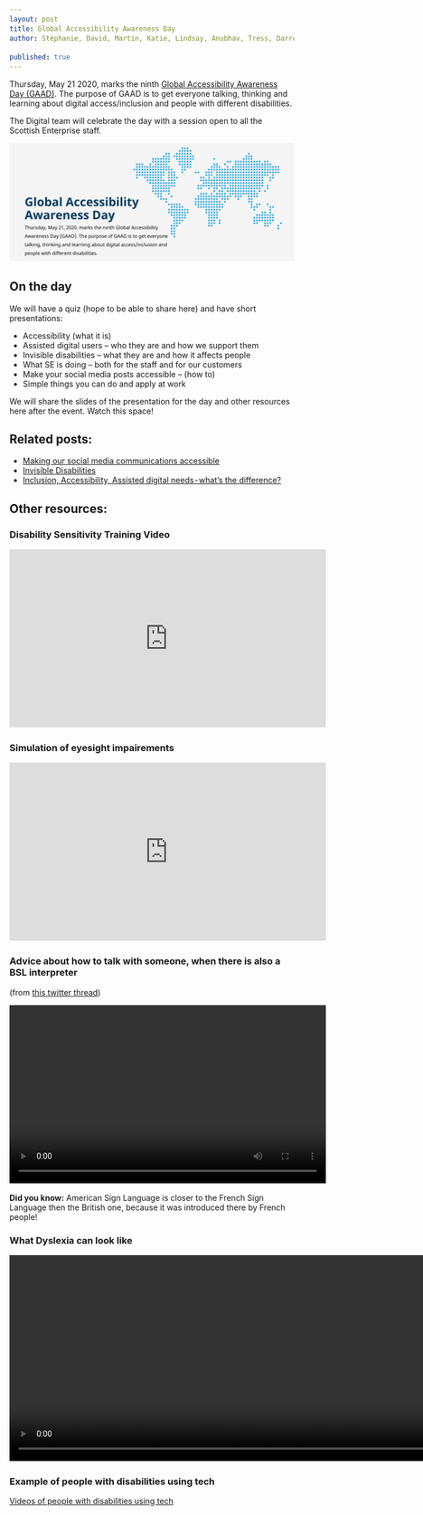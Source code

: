 ```yaml
---
layout: post
title: Global Accessibility Awareness Day
author: Stéphanie, David, Martin, Katie, Lindsay, Anubhav, Tress, Darren and Joan

published: true
---
```


Thursday, May 21 2020, marks the ninth [Global Accessibility Awareness Day (GAAD)](https://globalaccessibilityawarenessday.org/). The purpose of GAAD is to get everyone talking, thinking and learning about digital access/inclusion and people with different disabilities.

The Digital team will celebrate the day with a session open to all the Scottish Enterprise staff.

<!--more-->
![World map  with the title and explanation of the event from the website page - link above](/images/a11y/GAAD2020.png)

## On the day
We will have a quiz (hope to be able to share here) and have short presentations:

- Accessibility (what it is)
- Assisted digital users – who they are and how we support them
- Invisible disabilities – what they are and how it affects people
- What SE is doing – both for the staff and for our customers
- Make your social media posts accessible – (how to)
- Simple things you can do and apply at work

We will share the slides of the presentation for the day and other resources here after the event. Watch this space!

## Related posts:

- [Making our social media communications accessible](https://scotentsd.github.io/Making-our-social-media-comms-accessible/) 
- [Invisible Disabilities](https://scotentsd.github.io/Invisible-disabilities/)
- [Inclusion, Accessibility, Assisted digital needs - what’s the difference?](https://scotentsd.github.io/A11Y-assisted-inclusion/)

## Other resources:

### Disability Sensitivity Training Video
 <p><iframe width="560" height="315" src="https://www.youtube.com/embed/Gv1aDEFlXq8" frameborder="0" allow="accelerometer; autoplay; encrypted-media; gyroscope; picture-in-picture" allowfullscreen></iframe></p>
 
### Simulation of eyesight impairements
<p><iframe width="560" height="315" src="https://www.youtube.com/embed/64qpW4rbCQw" frameborder="0" allow="accelerometer; autoplay; encrypted-media; gyroscope; picture-in-picture" allowfullscreen></iframe></p>

### Advice about how to talk with someone, when there is also a BSL interpreter
(from [this twitter thread](https://twitter.com/bjfletcher/status/1235947631932817408))
 <p>
 <video width="560" height="315" controls>
 <source src="/images/a11y/advice-BSL.mp4"  type="video/mp4">
 </video>
</p>

**Did you know:** American Sign Language is closer to the French Sign Language then the British one, because it was introduced there by French people!     

### What Dyslexia can look like
<p>
 <video width="930" height="364" controls>
 <source src="/images/a11y/dyslexia.mp4"  type="video/mp4">
 </video>
</p>
             
### Example of people with disabilities using tech
[Videos of people with disabilities using tech](https://axesslab.com/tech-youtubers/)
